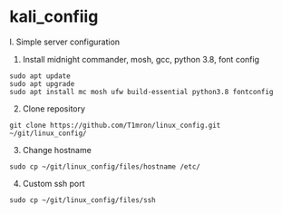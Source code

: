 # kali_confiig

I. Simple server configuration 

1. Install midnight commander, mosh, gcc, python 3.8, font config
```
sudo apt update
sudo apt upgrade
sudo apt install mc mosh ufw build-essential python3.8 fontconfig
```
2. Clone repository 
```
git clone https://github.com/T1mron/linux_config.git ~/git/linux_config/
```
3. Change hostname
```
sudo cp ~/git/linux_config/files/hostname /etc/
```
4. Custom ssh port
```
sudo cp ~/git/linux_config/files/ssh
